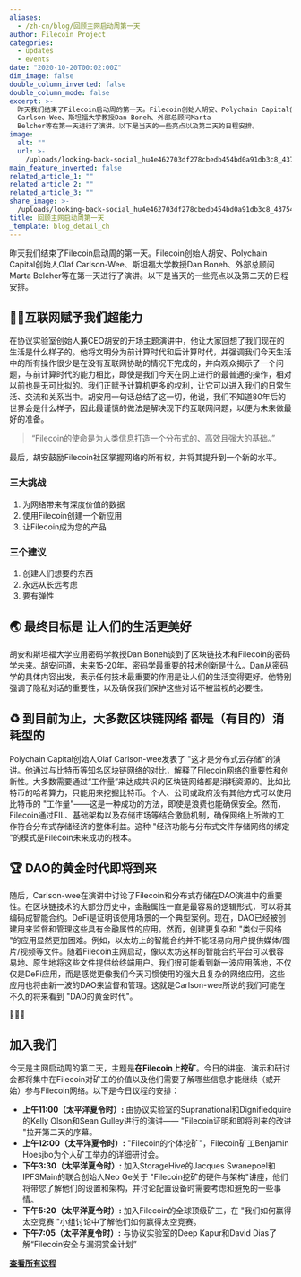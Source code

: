 ```yaml
---
aliases:
  - /zh-cn/blog/回顾主网启动周第一天
author: Filecoin Project
categories:
  - updates
  - events
date: "2020-10-20T00:02:00Z"
dim_image: false
double_column_inverted: false
double_column_mode: false
excerpt: >-
  昨天我们结束了Filecoin启动周的第一天。Filecoin创始人胡安、Polychain Capital创始人Olaf
  Carlson-Wee、斯坦福大学教授Dan Boneh、外部总顾问Marta
  Belcher等在第一天进行了演讲。以下是当天的一些亮点以及第二天的日程安排。
image:
  alt: ""
  url: >-
    /uploads/looking-back-social_hu4e462703df278cbedb454bd0a91db3c8_437544_1500x0_resize_q90_linear_2.webp
main_feature_inverted: false
related_article_1: ""
related_article_2: ""
related_article_3: ""
share_image: >-
  /uploads/looking-back-social_hu4e462703df278cbedb454bd0a91db3c8_437544_1500x0_resize_q90_linear_2.webp
title: 回顾主网启动周第一天
_template: blog_detail_ch
---
```


昨天我们结束了Filecoin启动周的第一天。Filecoin创始人胡安、Polychain Capital创始人Olaf Carlson-Wee、斯坦福大学教授Dan Boneh、外部总顾问Marta Belcher等在第一天进行了演讲。以下是当天的一些亮点以及第二天的日程安排。

## 🦸‍♂️互联网赋予我们超能力

在协议实验室创始人兼CEO胡安的开场主题演讲中，他让大家回想了我们现在的生活是什么样子的。他将文明分为前计算时代和后计算时代，并强调我们今天生活中的所有操作很少是在没有互联网协助的情况下完成的，并向观众揭示了一个问题，与前计算时代的能力相比，即使是我们今天在网上进行的最普通的操作，相对以前也是无可比拟的。我们正赋予计算机更多的权利，让它可以进入我们的日常生活、交流和关系当中。胡安用一句话总结了这一切，他说，我们不知道80年后的世界会是什么样子，因此最谨慎的做法是解决现下的互联网问题，以便为未来做最好的准备。

> “Filecoin的使命是为人类信息打造一个分布式的、高效且强大的基础。”

最后，胡安鼓励Filecoin社区掌握网络的所有权，并将其提升到一个新的水平。

### 三大挑战

1. 为网络带来有深度价值的数据
2. 使用Filecoin创建一个新应用
3. 让Filecoin成为您的产品

### 三个建议

1. 创建人们想要的东西
2. 永远从长远考虑
3. 要有弹性

## 🌏 最终目标是 让人们的生活更美好

胡安和斯坦福大学应用密码学教授Dan Boneh谈到了区块链技术和Filecoin的密码学未来。胡安问道，未来15-20年，密码学最重要的技术创新是什么。Dan从密码学的具体内容出发，表示任何技术最重要的作用是让人们的生活变得更好。他特别强调了隐私对话的重要性，以及确保我们保护这些对话不被监视的必要性。

## ♻️ 到目前为止，大多数区块链网络 都是（有目的）消耗型的

Polychain Capital创始人Olaf Carlson-wee发表了 "这才是分布式云存储"的演讲。他通过与比特币等知名区块链网络的对比，解释了Filecoin网络的重要性和创新性。大多数需要通过“工作量”来达成共识的区块链网络都是消耗资源的。比如比特币的哈希算力，只能用来挖掘比特币。个人、公司或政府没有其他方式可以使用比特币的 "工作量"——这是一种成功的方法，即使是浪费也能确保安全。然而，Filecoin通过FIL、基础架构以及存储市场等结合激励机制，确保网络上所做的工作符合分布式存储经济的整体利益。这种 "经济功能与分布式文件存储网络的绑定 "的模式是Filecoin未来成功的根本。

## 🏆 DAO的黄金时代即将到来

随后，Carlson-wee在演讲中讨论了Filecoin和分布式存储在DAO演进中的重要性。在区块链技术的大部分历史中，金融属性一直是最容易的逻辑形式，可以将其编码成智能合约。DeFi是证明该使用场景的一个典型案例。现在，DAO已经被创建用来监督和管理这些具有金融属性的应用。然而，创建更复杂和 "类似于网络 "的应用显然更加困难。例如，以太坊上的智能合约并不能轻易向用户提供媒体/图片/视频等文件。随着Filecoin主网启动，像以太坊这样的智能合约平台可以很容易地、原生地将这些文件提供给终端用户。我们很可能看到新一波应用落地，不仅仅是DeFi应用，而是感觉更像我们今天习惯使用的强大且复杂的网络应用。这些应用也将由新一波的DAO来监督和管理。这就是Carlson-wee所说的我们可能在不久的将来看到 "DAO的黄金时代"。

🚀🚀🚀

## 加入我们

今天是主网启动周的第二天，主题是**在Filecoin上挖矿**。今日的讲座、演示和研讨会都将集中在Filecoin对矿工的价值以及他们需要了解哪些信息才能继续（或开始）参与Filecoin网络。以下是今日议程的安排：

- **上午11:00（太平洋夏令时）:** 由协议实验室的Supranational和Dignifiedquire的Kelly Olson和Sean Gulley进行的演讲—— "Filecoin证明和即将到来的改进 "拉开第二天的序幕。
- **上午12:00（太平洋夏令时）:** "Filecoin的个体挖矿"，Filecoin矿工Benjamin Hoesjbo为个人矿工举办的详细研讨会。
- **下午3:30（太平洋夏令时）:** 加入StorageHive的Jacques Swanepoel和IPFSMain的联合创始人Neo Ge关于 "Filecoin挖矿的硬件与架构"讲座，他们将带您了解他们的设置和架构，并讨论配置设备时需要考虑和避免的一些事情。
- **下午5:20（太平洋夏令时）:** 加入Filecoin的全球顶级矿工，在 "我们如何赢得太空竞赛 "小组讨论中了解他们如何赢得太空竞赛。
- **下午7:05（太平洋夏令时）:** 与协议实验室的Deep Kapur和David Dias了解“Filecoin安全与漏洞赏金计划”

[**查看所有议程**](https://liftoff.filecoin.io/)
